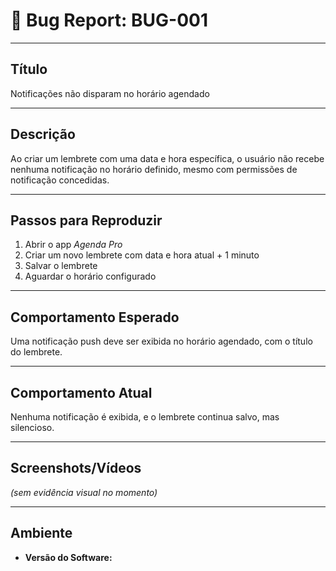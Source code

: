 # 🐞 Bug Report: BUG-001

---

## Título  
Notificações não disparam no horário agendado

---

## Descrição  
Ao criar um lembrete com uma data e hora específica, o usuário não recebe nenhuma notificação no horário definido, mesmo com permissões de notificação concedidas.

---

## Passos para Reproduzir

1. Abrir o app *Agenda Pro*
2. Criar um novo lembrete com data e hora atual + 1 minuto
3. Salvar o lembrete
4. Aguardar o horário configurado

---

## Comportamento Esperado  
Uma notificação push deve ser exibida no horário agendado, com o título do lembrete.

---

## Comportamento Atual  
Nenhuma notificação é exibida, e o lembrete continua salvo, mas silencioso.

---

## Screenshots/Vídeos  
*(sem evidência visual no momento)*

---

## Ambiente

- **Versão do Software:**